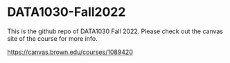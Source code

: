 # DATA1030-Fall2022

This is the github repo of DATA1030 Fall 2022. Please check out the canvas site of the course for more info.

https://canvas.brown.edu/courses/1089420
